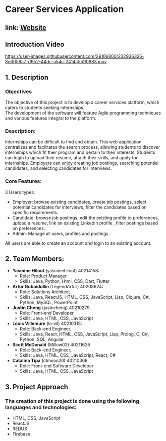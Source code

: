 # Career Services Application

## link: [Website](https://big-eaters.web.app/)

## Introduction Video

https://user-images.githubusercontent.com/29106800/232936326-8d0058a7-d9b2-44dc-a54c-2414c5b90983.mov


## 1. Description

### Objectives
The objective of this project is to develop a career services platform, which caters to students seeking internships.
<br />The development of the software will feature Agile programming techniques and various features integral to the platform.

### Description:
Internships can be difficult to find and obtain. This web application centralizes and facilitates the search process, allowing students to discover internships which fit their program and pertain to their interests. Students can login to upload their resume, attach their skills, and apply for internships. Employers can enjoy creating job postings, searching potential candidates, and selecting candidates for interviews.

### Core Features:
3 Users types: 
- Employer: browse existing candidates, create job postings, select potential candidates for interviews, filter the candidates based on specific requirements.
- Candidate: browse job postings, edit the existing profile to preferences, upload a resume, link an existing LinkedIn profile , filter postings based on preferences.
- Admin: Manage all users, profiles and postings.

All users are able to create an account and login to an existing account.


## 2. Team Members:
- **Yasmine Hilout** (yasminehilout) 40214158:
  - Role: Product Manager
  - Skills: Java, Python, Html, CSS, Dart, Flutter
- **Artur Gubaidullin** (LegendArtur) 40208924:
  - Role: Solutions Architect
  - Skills: Java, ReactJS, HTML, CSS, JavaScript, Lisp, Clojure, C#, Python, MySQL, PowerPoint
- **Justin Cheng** (justncheng) 40210279: 
  - Role: Front-end Developer, 
  - Skills: Java, HTML, CSS, JavaScript
- **Louis Villemure** (lo-vil) 40210315:
  - Role: Back-end Engineer, 
  - Skills: Java, React, HTML, CSS, JavaScript, Lisp, Prolog, C, C#, Python, SQL, Angular
- **Scott McDonald** (Millow02) 40211626
  -  Role: Back-end Engineer,
  - Skills: Java, HTML, CSS, JavaScript, React, C#
- **Catalina Tipa** (ctmoon20) 40210368 
  - Role: Front-end Software Developer 
  - Skills: Java, HTML, CSS, JavaScript


## 3.	Project Approach

### The creation of this project is done using the following languages and technologies:
- HTML, CSS, JavaScript
- ReactJS
- REDUX
- Firebase
